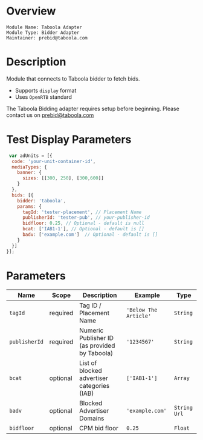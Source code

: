 # Overview

```
Module Name: Taboola Adapter
Module Type: Bidder Adapter
Maintainer: prebid@taboola.com
```

# Description

Module that connects to Taboola bidder to fetch bids.
- Supports `display` format
- Uses `OpenRTB` standard

The Taboola Bidding adapter requires setup before beginning. Please contact us on prebid@taboola.com

# Test Display Parameters
``` javascript
 var adUnits = [{
  code: 'your-unit-container-id',
  mediaTypes: {
    banner: {
      sizes: [[300, 250], [300,600]]
    }
  },
  bids: [{
    bidder: 'taboola',
    params: {
      tagId: 'tester-placement', // Placement Name
      publisherId: 'tester-pub', // your-publisher-id
      bidfloor: 0.25, // Optional - default is null
      bcat: ['IAB1-1'], // Optional - default is []
      badv: ['example.com']  // Optional - default is []
    }
  }]
}];
```

# Parameters

| Name           | Scope    | Description                                             | Example                    | Type         |
|----------------|----------|---------------------------------------------------------|----------------------------|--------------|
| `tagId`        | required | Tag ID / Placement Name <br>                            | `'Below The Article'`      | `String`     |
| `publisherId`  | required | Numeric Publisher ID <br>(as provided by Taboola)       | `'1234567'`                | `String`     |
| `bcat`         | optional | List of blocked advertiser categories (IAB)             | `['IAB1-1']`               | `Array`      |
| `badv`         | optional | Blocked Advertiser Domains                              | `'example.com'`            | `String Url` |
| `bidfloor`     | optional | CPM bid floor                                           | `0.25`                     | `Float`    |


